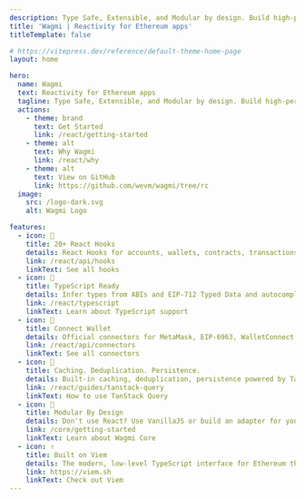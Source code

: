```yaml
---
description: Type Safe, Extensible, and Modular by design. Build high-performance blockchain frontends.
title: 'Wagmi | Reactivity for Ethereum apps'
titleTemplate: false

# https://vitepress.dev/reference/default-theme-home-page
layout: home

hero:
  name: Wagmi
  text: Reactivity for Ethereum apps
  tagline: Type Safe, Extensible, and Modular by design. Build high-performance blockchain frontends.
  actions:
    - theme: brand
      text: Get Started
      link: /react/getting-started
    - theme: alt
      text: Why Wagmi
      link: /react/why
    - theme: alt
      text: View on GitHub
      link: https://github.com/wevm/wagmi/tree/rc
  image:
    src: /logo-dark.svg
    alt: Wagmi Logo

features:
  - icon: 🚀
    title: 20+ React Hooks
    details: React Hooks for accounts, wallets, contracts, transactions, signing, ENS, and more.
    link: /react/api/hooks
    linkText: See all hooks
  - icon: 🦄
    title: TypeScript Ready
    details: Infer types from ABIs and EIP-712 Typed Data and autocomplete your way to productivity.
    link: /react/typescript
    linkText: Learn about TypeScript support
  - icon: 💼
    title: Connect Wallet
    details: Official connectors for MetaMask, EIP-6963, WalletConnect, Coinbase Wallet, and more.
    link: /react/api/connectors
    linkText: See all connectors
  - icon: 👟
    title: Caching. Deduplication. Persistence.
    details: Built-in caching, deduplication, persistence powered by TanStack Query.
    link: /react/guides/tanstack-query
    linkText: How to use TanStack Query
  - icon: 🌳
    title: Modular By Design
    details: Don't use React? Use VanillaJS or build an adapter for your favorite framework.
    link: /core/getting-started
    linkText: Learn about Wagmi Core
  - icon: ✌️
    title: Built on Viem
    details: The modern, low-level TypeScript interface for Ethereum that performs blockchain operations.
    link: https://viem.sh
    linkText: Check out Viem
---
```

